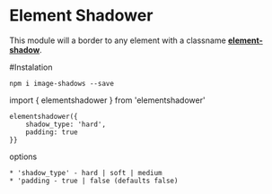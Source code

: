 # Element Shadower

This module will a border to any element with a classname <b><u>element-shadow</u></b>.

#Instalation

`npm i image-shadows --save`


import { elementshadower } from 'elementshadower'

    elementshadower({
        shadow_type: 'hard',
        padding: true
    }}

options

    * 'shadow_type' - hard | soft | medium
    * 'padding - true | false (defaults false)
